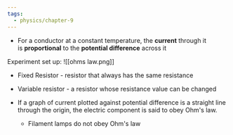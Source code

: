 ```yaml
---
tags:
  - physics/chapter-9
---
```

- For a conductor at a constant temperature, the **current** through it is **proportional** to the **potential difference** across it


Experiment set up:
![[ohms law.png]]
- Fixed Resistor - resistor that always has the same resistance
- Variable resistor - a resistor whose resistance value can be changed

- If a graph of current plotted against potential difference is a straight line through the origin, the electric component is said to obey Ohm's law.
	- Filament lamps do not obey Ohm's law